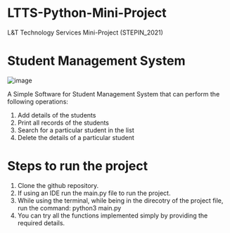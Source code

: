 # LTTS-Python-Mini-Project
L&amp;T Technology Services Mini-Project (STEPIN_2021)

# Student Management System 
![image](https://user-images.githubusercontent.com/65846052/114353231-68bde680-9b8a-11eb-9c79-d00e7f4b3a9f.png)

A Simple Software for Student Management System that can perform the following operations:
1. Add details of the students
2. Print all records of the students
3. Search for a particular student in the list
4. Delete the details of a particular student

# Steps to run the project
1. Clone the github repository.
2. If using an IDE run the main.py file to run the project.
3. While using the terminal, while being in the direcotry of the project file, run the command: python3 main.py
4. You can try all the functions implemented simply by providing the required details.
